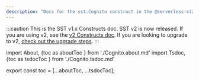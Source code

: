 ```yaml
---
description: "Docs for the sst.Cognito construct in the @serverless-stack/resources package"
---
```


:::caution
This is the SST v1.x Constructs doc. SST v2 is now released. If you are using v2, see the [v2 Constructs doc](/constructs). If you are looking to upgrade to v2, [check out the upgrade steps](/upgrade-guide#upgrade-to-v20).
:::

import About, {toc as aboutToc } from './Cognito.about.md'
import Tsdoc, {toc as tsdocToc } from './Cognito.tsdoc.md'

<About />
<Tsdoc />

export const toc = [...aboutToc, ...tsdocToc];

